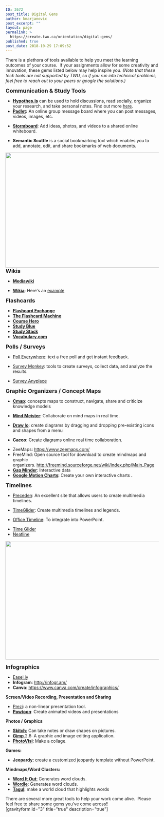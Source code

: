 ```yaml
---
ID: 2672
post_title: Digital Gems
author: kmarjanovic
post_excerpt: ""
layout: page
permalink: >
  https://create.twu.ca/orientation/digital-gems/
published: true
post_date: 2018-10-29 17:09:52
---
```

<div class="paragraph">There is a plethora of tools available to help you meet the learning outcomes of your course.  If your assignments allow for some creativity and innovation, these gems listed below may help inspire you. <em>(Note that these tech tools are not supported by TWU, so if you run into technical problems, feel free to reach out to your peers or google the solutions.)</em></div>
<div></div>
<div class="paragraph">

<strong><span style="font-size: large;">​Communication &amp; Study Tools</span></strong>
<ul>
 	<li><a href="https://web.hypothes.is/"><strong>Hypothes.is</strong></a> can be used to hold discussions, read socially, organize your research, and take personal notes. Find out more <a href="https://web.hypothes.is/">here</a>.</li>
 	<li><strong><a href="http://padlet.com/">Padlet</a>:</strong> An online group message board where you can post messages, videos, images, etc.</li>
</ul>
<ul>
 	<li><a href="https://www.stormboard.com/"><strong>Stormboard</strong></a>: Add ideas, photos, and videos to a shared online whiteboard.</li>
</ul>
<ul>
 	<li><strong>Semantic Scuttle</strong> is a social bookmarking tool which enables you to add, annotate, edit, and share bookmarks of web documents.</li>
</ul>
<img class="wp-image-2683 alignright" src="http://create.twu.ca/orientation/files/2018/10/hands-1167618_1920.jpg" alt="" width="660" height="377" /><strong><span style="font-size: large;">Wikis</span></strong>
<ul>
 	<li><a href="http://www.mediawiki.org/wiki/MediaWiki"><strong>Mediawiki</strong></a></li>
</ul>
<ul>
 	<li><a href="http://www.wikia.com/Special:CreateNewWiki"><strong>Wikia</strong></a>: Here's an <a href="http://digital-toolbox.wikia.com/wiki/Digital_Toolbox_Wiki">example</a></li>
</ul>
<strong><span style="font-size: large;">Flashcards</span></strong>
<ul>
 	<li><strong><a href="http://www.flashcardexchange.com/">Flashcard Exchange</a></strong></li>
 	<li><strong><a href="http://www.flashcardmachine.com/">The Flashcard Machine</a></strong></li>
 	<li><strong><a href="http://www.coursehero.com/">Course Hero</a></strong></li>
 	<li><strong><a href="http://www.studyblue.com/">Study Blue</a></strong></li>
 	<li><strong><a href="http://www.studystack.com/">Study Stack</a></strong></li>
 	<li><a href="https://www.vocabulary.com/"><strong>Vocabulary.com</strong></a></li>
</ul>
<strong><span style="font-size: large;">Polls / Surveys</span></strong>
<ul>
 	<li><a href="http://www.polleverywhere.com/">Poll Everywhere</a>: text a free poll and get instant feedback.</li>
</ul>
<ul>
 	<li><a href="https://www.surveymonkey.com/">Survey Monkey</a>: tools to create surveys, collect data, and analyze the results.</li>
</ul>
<ul>
 	<li><a href="https://surveyanyplace.com/">Survey Anyplace</a></li>
</ul>
<strong><span style="font-size: large;">Graphic Organizers / Concept Maps</span></strong>
<ul>
 	<li><a href="http://cmap.ihmc.us/"><strong>Cmap</strong></a>: concepts maps to construct, navigate, share and criticize knowledge models</li>
</ul>
<ul>
 	<li><a href="https://www.mindmeister.com/"><strong>Mind Meister</strong></a>: Collaborate on mind maps in real time.</li>
</ul>
<ul>
 	<li><a href="https://www.draw.io/"><strong>Draw Io</strong></a>: create diagrams by dragging and dropping pre-existing icons and shapes from a menu</li>
</ul>
<ul>
 	<li><a href="https://cacoo.com/"><strong>Cacoo</strong></a>: Create diagrams online real time collaboration.</li>
</ul>
<ul>
 	<li>ZeeMaps: <a href="https://www.zeemaps.com/">https://www.zeemaps.com/</a></li>
 	<li>FreeMind: Open source tool for download to create mindmaps and graphic organizers. <a href="http://freemind.sourceforge.net/wiki/index.php/Main_Page">http://freemind.sourceforge.net/wiki/index.php/Main_Page</a></li>
 	<li><a href="http://www.gapminder.org/"><strong>Gap Minder</strong></a>: Interactive data</li>
 	<li><a href="https://developers.google.com/chart/interactive/docs/gallery/motionchart?hl=en"><strong>Google Motion Charts</strong></a>: Create your own interactive charts .</li>
</ul>
<strong><span style="font-size: large;">Timelines</span></strong>
<ul>
 	<li><a href="https://www.preceden.com/?utm_source=timerime&amp;utm_campaign=homepage">Preceden</a>: An excellent site that allows users to create multimedia timelines.</li>
</ul>
<ul>
 	<li><a href="http://timeglider.com/">TimeGlider</a>: Create multimedia timelines and legends.</li>
</ul>
<ul>
 	<li><a href="http://www.officetimeline.com/">Office Timeline</a>: To integrate into PowerPoint.</li>
</ul>
<ul>
 	<li><a href="http://timeglider.com/">Time Glider</a></li>
 	<li><a href="http://neatline.org/">Neatline</a></li>
</ul>
<img class="wp-image-2684 alignright" src="http://create.twu.ca/orientation/files/2018/10/statistic-1606951_1280.png" alt="" width="582" height="388" />

<strong><span style="font-size: large;">Infographics</span></strong>
<ul>
 	<li><a href="http://www.easel.ly/">Easel.ly</a></li>
 	<li><strong>Infogram</strong>: <a href="http://infogr.am/">http://infogr.am/</a></li>
 	<li><strong>Canva</strong>: <a href="https://www.canva.com/create/infographics/">https://www.canva.com/create/infographics/</a></li>
</ul>
<strong>Screen/Video Recording, Presentation and Sharing</strong>
<ul>
 	<li><strong><a style="font-weight: 400;" href="http://prezi.com/">Prezi</a></strong>: a non-linear presentation tool.</li>
 	<li><a href="http://www.powtoon.com/"><strong>Powtoon</strong></a>: Create animated videos and presentations</li>
</ul>
<strong>Photos / Graphics</strong>
<ul>
 	<li><a href="http://evernote.com/skitch/"><strong>Skitch</strong>:</a> Can take notes or draw shapes on pictures.</li>
 	<li><a href="http://www.gimp.org/"><strong>Gimp</strong> </a>2.8: A graphic and image editing application.</li>
 	<li><a href="https://www.photovisi.com/"><strong>PhotoVisi</strong></a>: Make a collage.</li>
</ul>
<strong>Games:</strong>
<ul>
 	<li><a href="https://jeopardylabs.com/"><strong>Jeopardy</strong>:</a> create a customized jeopardy template without PowerPoint.</li>
</ul>
<strong>Mindmaps/Word Clusters:</strong>
<ul>
 	<li><a href="http://worditout.com/"><strong>Word It Out</strong>:</a> Generates word clouds.</li>
 	<li><a href="http://www.wordle.net/"><strong>Wordle</strong></a>: Generates word clouds.</li>
 	<li><a href="http://tagul.com/"><strong>Tagul</strong></a>: make a world cloud that highlights words</li>
</ul>
</div>
<div>There are several more great tools to help your work come alive.  Please feel free to share some gems you've come across!!</div>
<div></div>
<div>[gravityform id="3" title="true" description="true"]</div>